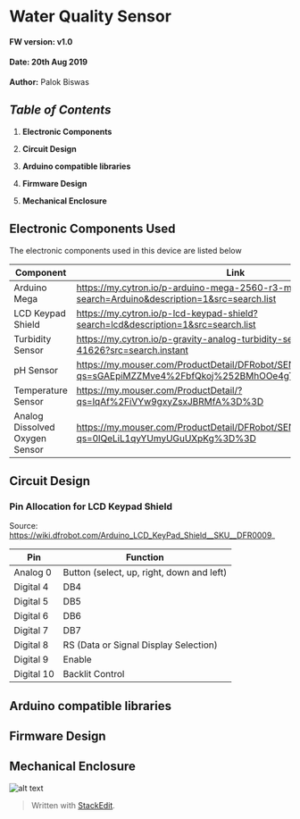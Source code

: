 ﻿# Water Quality Sensor

#### FW version: v1.0
#### Date: 20th Aug 2019
**Author:** Palok Biswas

## *Table of Contents*

1. **Electronic Components**

 2.  **Circuit Design**
 3.  **Arduino compatible libraries** 
 4. **Firmware Design** 
 5. **Mechanical Enclosure**

## Electronic Components Used
The electronic components used in this device are listed below

| Component                      | Link                                                         |
| ------------------------------ | ------------------------------------------------------------ |
| Arduino Mega                   | https://my.cytron.io/p-arduino-mega-2560-r3-main-board?search=Arduino&description=1&src=search.list |
| LCD Keypad Shield              | https://my.cytron.io/p-lcd-keypad-shield?search=lcd&description=1&src=search.list |
| Turbidity Sensor               | https://my.cytron.io/p-gravity-analog-turbidity-sensor-for-arduino-41626?src=search.instant |
| pH Sensor                      | https://my.mouser.com/ProductDetail/DFRobot/SEN0161-V2?qs=sGAEpiMZZMve4%2FbfQkoj%252BMhOOe4gTNGBMSbFYs3Ip90%3D |
| Temperature Sensor             | https://my.mouser.com/ProductDetail/?qs=lqAf%2FiVYw9gxyZsxJBRMfA%3D%3D |
| Analog Dissolved Oxygen Sensor | https://my.mouser.com/ProductDetail/DFRobot/SEN0237-A?qs=0lQeLiL1qyYUmyUGuUXpKg%3D%3D |




## Circuit Design
### Pin Allocation for LCD Keypad Shield

Source: https://wiki.dfrobot.com/Arduino_LCD_KeyPad_Shield__SKU__DFR0009_

| Pin        | Function                                  |
| ---------- | ----------------------------------------- |
| Analog 0   | Button (select, up, right, down and left) |
| Digital 4  | DB4                                       |
| Digital 5  | DB5                                       |
| Digital 6  | DB6                                       |
| Digital 7  | DB7                                       |
| Digital 8  | RS (Data or Signal Display Selection)     |
| Digital 9  | Enable                                    |
| Digital 10 | Backlit Control                           |











## Arduino compatible libraries 
## Firmware Design 
## Mechanical Enclosure


![alt text](diagrams/arduino.jpg)


> Written with [StackEdit](https://stackedit.io/).
